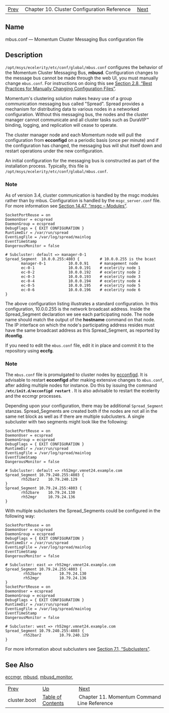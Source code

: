|     |     |     |
| --- | --- | --- |
| [Prev](cluster.boot)  | Chapter 10. Cluster Configuration Reference |  [Next](exe.php) |

<a name="mbus.conf"></a>
## Name

mbus.conf — Momentum Cluster Messaging Bus configuration file

<a name="idp12754336"></a>
## Description

`/opt/msys/ecelerity/etc/conf/global/mbus.conf` configures the behavior of the Momentum Cluster Messaging Bus, **mbusd**. Configuration changes to the message bus cannot be made through the web UI, you must manually change `mbus.conf`. For instructions on doing this see [Section 2.8, “Best Practices for Manually Changing Configuration Files”](conf.manual.changes "2.8. Best Practices for Manually Changing Configuration Files").

Momentum's clustering solution makes heavy use of a group communication messaging bus called "Spread". Spread provides a mechanism for distributing data to various nodes in a networked configuration. Without this messaging bus, the nodes and the cluster manager cannot communicate and all cluster tasks such as DuraVIP™ binding, logging, and replication will cease to operate.

The cluster manager node and each Momentum node will pull the configuration from **ecconfigd** on a periodic basis (once per minute) and if the configuration has changed, the messaging bus will shut itself down and restart operations under the new configuration.

An initial configuration for the messaging bus is constructed as part of the installation process. Typically, this file is `/opt/msys/ecelerity/etc/conf/global/mbus.conf`.

### Note

As of version 3.4, cluster communication is handled by the msgc modules rather than by mbus. Configuration is handled by the `msgc_server.conf` file. For more information see [Section 14.47, “msgc – Modules”](modules.msgc "14.47. msgc – Modules").

```
SocketPortReuse = on
DaemonUser = ecspread
DaemonGroup = ecspread
DebugFlags = { EXIT CONFIGURATION }
RuntimeDir = /var/run/spread
EventLogFile = /var/log/spread/mainlog
EventTimeStamp
DangerousMonitor = false

# Subcluster: default => manager-0-1
Spread_Segment  10.0.0.255:4803 {         # 10.0.0.255 is the bcast
       manager-0-1          10.0.0.91     # management node
       ec-0-1               10.0.0.191    # ecelerity node 1
       ec-0-2               10.0.0.192    # ecelerity node 2
       ec-0-3               10.0.0.193    # ecelerity node 3
       ec-0-4               10.0.0.194    # ecelerity node 4
       ec-0-5               10.0.0.195    # ecelerity node 5
       ec-0-6               10.0.0.196    # ecelerity node 6
}
```

The above configuration listing illustrates a standard configuration. In this configuration, 10.0.0.255 is the network broadcast address. Inside the Spread_Segment declaration we see each participating node. The node name should match the output of the **hostname** command on that node. The IP interface on which the node's participating address resides must have the same broadcast address as this Spread_Segment, as reported by **ifconfig**.

If you need to edit the `mbus.conf` file, edit it in place and commit it to the repository using **eccfg**.

### Note

The `mbus.conf` file is promulgated to cluster nodes by [ecconfigd](executable.ecconfigd "ecconfigd"). It is advisable to restart **ecconfigd** after making extensive changes to `mbus.conf`, after adding multiple nodes for instance. Do this by issuing the command **`/etc/init.d/ecconfigd restart`**         . It is also advisable to restart the ecelerity and the eccmgr processes.

Depending upon your configuration, there may be additional `Spread_Segment` stanzas. Spread_Segments are created both if the nodes are not all in the same net block as well as if there are multiple subclusters. A single subcluster with two segments might look like the following:

```
SocketPortReuse = on
DaemonUser = ecspread
DaemonGroup = ecspread
DebugFlags = { EXIT CONFIGURATION }
RuntimeDir = /var/run/spread
EventLogFile = /var/log/spread/mainlog
EventTimeStamp
DangerousMonitor = false

# Subcluster: default => rh52mgr.vmnet24.example.com
Spread_Segment 10.79.240.255:4803 {
       rh52bar2    10.79.240.129
}
Spread_Segment 10.79.24.255:4803 {
       rh52bare    10.79.24.130
       rh52mgr     10.79.24.136
}
```

With multiple subclusters the Spread_Segments could be configured in the following way:

```
SocketPortReuse = on
DaemonUser = ecspread
DaemonGroup = ecspread
DebugFlags = { EXIT CONFIGURATION }
RuntimeDir = /var/run/spread
EventLogFile = /var/log/spread/mainlog
EventTimeStamp
DangerousMonitor = false

# Subcluster: east => rh52mgr.vmnet24.example.com
Spread_Segment 10.79.24.255:4803 {
        rh52bare        10.79.24.130
        rh52mgr         10.79.24.136
}
SocketPortReuse = on
DaemonUser = ecspread
DaemonGroup = ecspread
DebugFlags = { EXIT CONFIGURATION }
RuntimeDir = /var/run/spread
EventLogFile = /var/log/spread/mainlog
EventTimeStamp
DangerousMonitor = false

# Subcluster: west => rh52mgr.vmnet24.example.com
Spread_Segment 10.79.240.255:4803 {
        rh52bar2        10.79.240.129
}
```

For more information about subclusters see [Section 7.1, “Subclusters”](subclusters "7.1. Subclusters").

<a name="idp12781216"></a>
## See Also

[eccmgr](executable.eccmgr "eccmgr"), [mbusd](executable.mbusd.php "mbusd"), [mbusd_monitor](executable.mbusd_monitor.php "mbusd_monitor"),

|     |     |     |
| --- | --- | --- |
| [Prev](cluster.boot)  | [Up](cluster.ref.php) |  [Next](exe.php) |
| cluster.boot  | [Table of Contents](index) |  Chapter 11. Momentum Command Line Reference |
